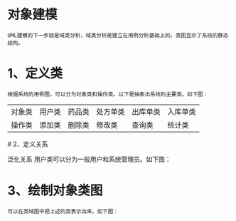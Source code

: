 # 对象建模
    UML建模的下一步就是域类分析，域类分析是建立在用例分析基础上的。类图显示了系统的静态结构。

# 1、定义类

    根据系统的用例图，可以分为对象类和操作类。以下是抽象出系统的主要类。如下图：
<table>

<tr>
<td>对象类</td>	<td>用户类</td>	<td>药品类</td>	<td>处方单类</td>	<td>出库单类</td>	<td>入库单类</td>
</tr>
<tr>
<td>操作类</td>	<td>添加类</td>	<td>删除类</td>	<td>修改类</td>	<td>查询类</td>	<td>统计类</td>
</tr>
</table>
# 	2、定义关系

泛化关系
用户类可以分为一般用户和系统管理员。如下图：
 
#	3、绘制对象类图
    可以在类域图中把上述的类表示出来。如下图：

